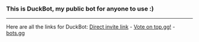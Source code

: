 ### This is DuckBot, my public bot for anyone to use :)
-----------------------------------------
Here are all the links for DuckBot:
[Direct invite link](https://discord.com/api/oauth2/authorize?client_id=788278464474120202&permissions=8&scope=bot) - [Vote on top.gg!](https://top.gg/bot/788278464474120202#/) - [bots.gg](https://discord.bots.gg/bots/788278464474120202)
